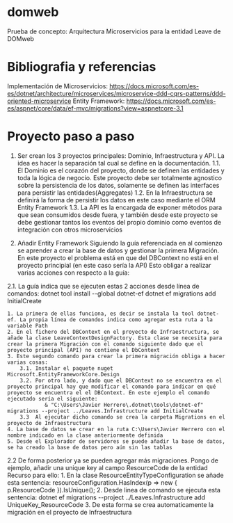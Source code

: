 # domweb

Prueba de concepto: Arquitectura Microservicios para la entidad Leave de DOMweb

# Bibliografia y referencias

Implementación de Microservicios: https://docs.microsoft.com/es-es/dotnet/architecture/microservices/microservice-ddd-cqrs-patterns/ddd-oriented-microservice
Entity Framework: https://docs.microsoft.com/es-es/aspnet/core/data/ef-mvc/migrations?view=aspnetcore-3.1

# Proyecto paso a paso
1. Ser crean los 3 proyectos principales: Dominio, Infraestructura y API. La idea es hacer la separación tal cual se define en la documentación.
1.1. El Dominio es el corazón del proyecto, donde se definen las entidades y toda la lógica de negocio. Este proyecto debe ser totalmente agnostico sobre la persistencia de los datos, solamente se definen las interfaces para persistir las entidades(Aggregates)
1.2. En la Infraestructura se definirá la forma de persistir los datos en este caso mediante el ORM Entity Framework
1.3. La API es la encargada de exponer métodos para que sean consumidos desde fuera, y también desde este proyecto se debe gestionar tantos los eventos del propio dominio como eventos de integración con otros microservicios

2. Añadir Entity Framework
Siguiendo la guía referenciada en al comienzo se aprender a crear la base de datos y gestionar la primera Migración. En este proyecto el problema está en que del DBContext no está en el proyecto principial (en este caso sería la API)
Esto obligar a realizar varias acciones con respecto a la guía:

2.1. La guía indica que se ejecuten estas 2 acciones desde línea de comandos:
dotnet tool install --global dotnet-ef
dotnet ef migrations add InitialCreate

	1. La primera de ellas funciona, es decir se instala la tool dotnet-ef. La propia línea de comandos indica como agregar esta ruta a la variable Path
	2. En el fichero del DBContext en el proyecto de Infraestructura, se añade la clase LeaveContextDesignFactory. Esta clase se necesita para crear la primera Migración con el comando siguiente dado que el proyecto principal (API) no contiene el DbContext
	3. Este segundo comando para crear la primera migración obliga a hacer varias cosas:
		3.1. Instalar el paquete nuget Microsoft.EntityFrameworkCore.Design
		3.2. Por otro lado, y dado que el DBContext no se encuentra en el proyecto principal hay que modificar el comando para indicar en qué proyecto se encuentra el el DBContext. En este ejemplo el comando ejecutado sería el siguiente:
				& "C:\Users\Javier Herrero\.dotnet\tools\dotnet-ef" migrations --project ../Leaves.Infrastructure add InitialCreate
		3.3	 Al ejecutar dicho comando se crea la carpeta Migrations en el proyecto de Infraestructura
	4. La base de datos se crear en la ruta C:\Users\Javier Herrero con el nombre indicado en la clase anteriormente definida
	5. Desde el Explorador de servidores se puede añadir la base de datos, se ha creado la base de datos pero aún sin las tablas

2.2 De forma posterior ya se pueden agregar más migraciones. Pongo de ejemplo, añadir una unique key al campo ResourceCode de la entidad Recurso para ello:
	1. En la clase ResourceEntityTypeConfiguration se añade esta sentencia: resourceConfiguration.HasIndex(p => new { p.ResourceCode }).IsUnique();
	2. Desde linea de comando se ejecuta esta sentencia: dotnet ef migrations  --project ../Leaves.Infrastructure  add UniqueKey_ResourceCode
	3. De esta forma se crea automaticamente la migración en el proyecto de Infraestructura
	
	